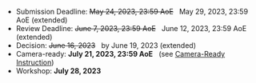 - Submission Deadline: <s>May 24, 2023, 23:59 AoE</s> &nbsp; May 29, 2023, 23:59 AoE (extended)
- Review Deadline: <s>June 7, 2023, 23:59 AoE</s> &nbsp; June 12, 2023, 23:59 AoE (extended)
- Decision: <s>June 16, 2023</s> &nbsp; by June 19, 2023 (extended)
- Camera-ready: **July 21, 2023, 23:59 AoE** &nbsp; (see [Camera-Ready Instruction](camera_ready/))
- Workshop: **July 28, 2023**